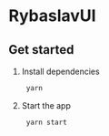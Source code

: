 # RybaslavUI 

## Get started

1. Install dependencies

   ```bash
    yarn 
   ```

2. Start the app

   ```bash
    yarn start 
   ```
